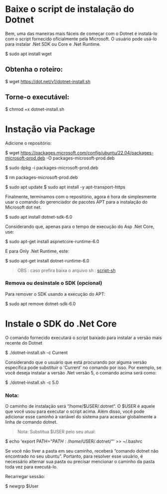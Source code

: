 # Baixe o script de instalação do Dotnet

Bem, uma das maneiras mais fáceis de começar com o Dotnet é instalá-lo com o script fornecido oficialmente pela Microsoft. O usuário pode usá-lo para instalar .Net SDK ou Core e .Net Runtime.

$ sudo apt install wget

## Obtenha o roteiro:

$ wget https://dot.net/v1/dotnet-install.sh

## Torne-o executável:

$ chmod +x dotnet-install.sh

# Instação via Package

Adicione o repositório:

$ wget https://packages.microsoft.com/config/ubuntu/22.04/packages-microsoft-prod.deb -O packages-microsoft-prod.deb

$ sudo dpkg -i packages-microsoft-prod.deb

$ rm packages-microsoft-prod.deb

$ sudo apt update
$ sudo apt install -y apt-transport-https

Finalmente, terminamos com o repositório, agora é hora de simplesmente usar o comando do gerenciador de pacotes APT para a instalação do Microsoft dot net.

$ sudo apt install dotnet-sdk-6.0

Considerando que, apenas para o tempo de execução do Asp .Net Core, use:

$ sudo apt-get install aspnetcore-runtime-6.0

E para Only .Net Runtime, este:

$ sudo apt-get install dotnet-runtime-6.0

> OBS : caso prefira baixa o arquivo sh : [script-sh](/workspace/learn-msft-microsservicos-dotNet-mod02/.github/files/install-apk-msf-prod.sh)

### Remova ou desinstale o SDK (opcional)

Para remover o SDK usando a execução do APT:

$ sudo apt remove dotnet-sdk-6.0

# Instale o SDK do .Net Core

O comando fornecido executará o script baixado para instalar a versão mais recente do Dotnet

$ ./dotnet-install.sh -c Current

Considerando que o usuário que está procurando por alguma versão específica pode substituir o 'Current' no comando por isso. Por exemplo, se você deseja instalar a versão .Net versão 5, o comando acima será como:

$ ./dotnet-install.sh -c 5.0

### Nota: 

O caminho de instalação será “/home/$USER/.dotnet“. O $USER é aquele que você usou para executar o script acima. Além disso, você pode adicionar esse caminho à variável do sistema para acessar globalmente a linha de comando dotnet.

> Nota: Substitua $USER pelo seu atual:

$ echo 'export PATH="$PATH:/home/$USER/.dotnet/"' >> ~/.bashrc

Se você não tiver a pasta em seu caminho, receberá “comando dotnet não encontrado no seu ubuntu”. Portanto, para resolver esse usuário, é necessário alternar sua pasta ou precisar mencionar o caminho da pasta toda vez para executá-lo.

Recarregar sessão:

$ newgrp $User